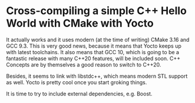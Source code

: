 # Cross-compiling a simple C++ Hello World with CMake with Yocto

It actually works and it uses modern (at the time of writing) CMake 3.16 and GCC 9.3. This is very good news, because it means that Yocto keeps up with latest toolchains. It also means that GCC 10, which is going to be a fantastic release with many C++20 features, will be included soon. C++ Concepts are by themselves a good reason to switch to C++20.

Besides, it seems to link with libstdc++, which means modern STL support as well. Yocto is pretty cool once you start groking things.

It is time to try to include external dependencies, e.g. Boost.
